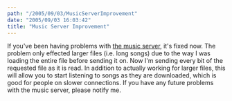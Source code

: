 ```yaml
---
path: "/2005/09/03/MusicServerImprovement" 
date: "2005/09/03 16:03:42" 
title: "Music Server Improvement" 
---
```

If you've been having problems with <a href="http://music.randomchaos.com/">the music server</a>, it's fixed now. The problem only effected larger files (i.e. long songs) due to the way I was loading the entire file before sending it on. Now I'm sending every bit of the requested file as it is read. In addition to actually working for larger files, this will allow you to start listening to songs as they are downloaded, which is good for people on slower connections. If you have any future problems with the music server, please notify me.